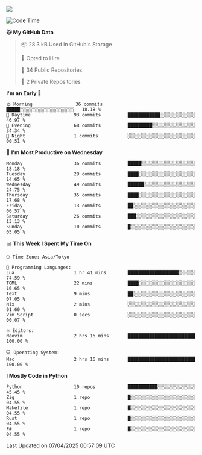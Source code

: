 ![](https://komarev.com/ghpvc/?username=kitagawa-hr)

<!--START_SECTION:waka-->
![Code Time](http://img.shields.io/badge/Code%20Time-1%2C344%20hrs%204%20mins-blue)

**🐱 My GitHub Data** 

> 📦 28.3 kB Used in GitHub's Storage 
 > 
> 💼 Opted to Hire
 > 
> 📜 34 Public Repositories 
 > 
> 🔑 2 Private Repositories 
 > 
**I'm an Early 🐤** 

```text
🌞 Morning                36 commits          █████░░░░░░░░░░░░░░░░░░░░   18.18 % 
🌆 Daytime                93 commits          ████████████░░░░░░░░░░░░░   46.97 % 
🌃 Evening                68 commits          █████████░░░░░░░░░░░░░░░░   34.34 % 
🌙 Night                  1 commits           ░░░░░░░░░░░░░░░░░░░░░░░░░   00.51 % 
```
📅 **I'm Most Productive on Wednesday** 

```text
Monday                   36 commits          █████░░░░░░░░░░░░░░░░░░░░   18.18 % 
Tuesday                  29 commits          ████░░░░░░░░░░░░░░░░░░░░░   14.65 % 
Wednesday                49 commits          ██████░░░░░░░░░░░░░░░░░░░   24.75 % 
Thursday                 35 commits          ████░░░░░░░░░░░░░░░░░░░░░   17.68 % 
Friday                   13 commits          ██░░░░░░░░░░░░░░░░░░░░░░░   06.57 % 
Saturday                 26 commits          ███░░░░░░░░░░░░░░░░░░░░░░   13.13 % 
Sunday                   10 commits          █░░░░░░░░░░░░░░░░░░░░░░░░   05.05 % 
```


📊 **This Week I Spent My Time On** 

```text
🕑︎ Time Zone: Asia/Tokyo

💬 Programming Languages: 
Lua                      1 hr 41 mins        ███████████████████░░░░░░   74.59 % 
TOML                     22 mins             ████░░░░░░░░░░░░░░░░░░░░░   16.65 % 
Text                     9 mins              ██░░░░░░░░░░░░░░░░░░░░░░░   07.05 % 
Nix                      2 mins              ░░░░░░░░░░░░░░░░░░░░░░░░░   01.60 % 
Vim Script               0 secs              ░░░░░░░░░░░░░░░░░░░░░░░░░   00.07 % 

🔥 Editors: 
Neovim                   2 hrs 16 mins       █████████████████████████   100.00 % 

💻 Operating System: 
Mac                      2 hrs 16 mins       █████████████████████████   100.00 % 
```

**I Mostly Code in Python** 

```text
Python                   10 repos            ███████████░░░░░░░░░░░░░░   45.45 % 
Zig                      1 repo              █░░░░░░░░░░░░░░░░░░░░░░░░   04.55 % 
Makefile                 1 repo              █░░░░░░░░░░░░░░░░░░░░░░░░   04.55 % 
Rust                     1 repo              █░░░░░░░░░░░░░░░░░░░░░░░░   04.55 % 
F#                       1 repo              █░░░░░░░░░░░░░░░░░░░░░░░░   04.55 % 
```




 Last Updated on 07/04/2025 00:57:09 UTC
<!--END_SECTION:waka-->
